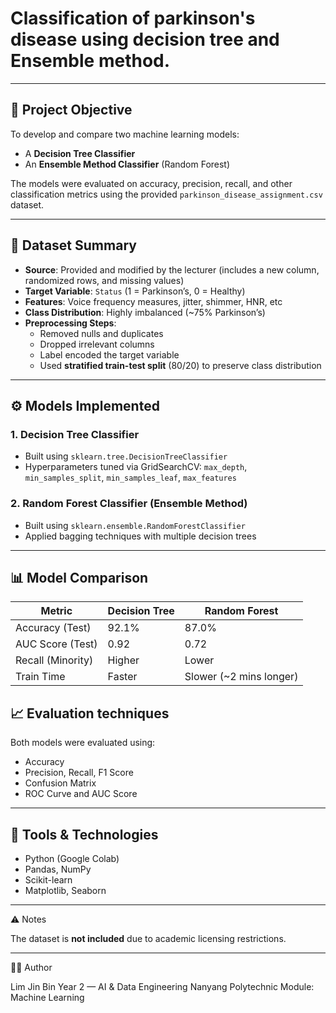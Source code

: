 # Classification of parkinson's disease using decision tree and Ensemble method.
---

## 🎯 Project Objective

To develop and compare two machine learning models:
- A **Decision Tree Classifier**
- An **Ensemble Method Classifier** (Random Forest)

The models were evaluated on accuracy, precision, recall, and other classification metrics using the provided `parkinson_disease_assignment.csv` dataset.

---

## 🧪 Dataset Summary

- **Source**: Provided and modified by the lecturer (includes a new column, randomized rows, and missing values)
- **Target Variable**: `Status` (1 = Parkinson’s, 0 = Healthy)
- **Features**: Voice frequency measures, jitter, shimmer, HNR, etc
- **Class Distribution**: Highly imbalanced (~75% Parkinson’s)
- **Preprocessing Steps**:
  - Removed nulls and duplicates
  - Dropped irrelevant columns
  - Label encoded the target variable
  - Used **stratified train-test split** (80/20) to preserve class distribution

---

## ⚙️ Models Implemented

### 1. Decision Tree Classifier
- Built using `sklearn.tree.DecisionTreeClassifier`
- Hyperparameters tuned via GridSearchCV: `max_depth`, `min_samples_split`, `min_samples_leaf`, `max_features`


### 2. Random Forest Classifier (Ensemble Method)
- Built using `sklearn.ensemble.RandomForestClassifier`
- Applied bagging techniques with multiple decision trees

---

## 📊 Model Comparison

| Metric             | Decision Tree  | Random Forest            |
|--------------------|----------------|--------------------------|
| Accuracy (Test)    | 92.1%          | 87.0%                    |
| AUC Score (Test)   | 0.92           | 0.72                     |
| Recall (Minority)  | Higher         | Lower                    |
| Train Time         | Faster         | Slower (~2 mins longer)  |


## 📈 Evaluation techniques

Both models were evaluated using:
- Accuracy
- Precision, Recall, F1 Score
- Confusion Matrix
- ROC Curve and AUC Score

---

## 🧰 Tools & Technologies

- Python (Google Colab)
- Pandas, NumPy
- Scikit-learn
- Matplotlib, Seaborn

---

⚠️ Notes

The dataset is **not included** due to academic licensing restrictions.

---

🙋‍♂️ Author

Lim Jin Bin
Year 2 — AI & Data Engineering
Nanyang Polytechnic
Module: Machine Learning

